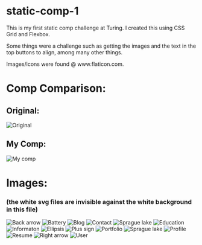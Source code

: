 # static-comp-1

<p>
This is my first static comp challenge at Turing. I created this using CSS Grid and Flexbox.
</p>  
<p>
 Some things were a challenge such as getting the images and the text in the top buttons to align, among many other things.
</p>
<p>
Images/icons were found @ www.flaticon.com.
</p>

<h1>Comp Comparison:</h1>

<h2>Original:</h2>

![Original](https://github.com/cierrajw/cjw-comp-challenge-1/blob/MediaQueries/images/original-comp-1.jpg)

<h2>My Comp:</h2>

![My comp](https://github.com/cierrajw/cjw-comp-challenge-1/blob/MediaQueries/images/my-comp-1.png)

<h1>Images:</h1>
<h3>(the white svg files are invisible against the white background in this file)</h3>



![Back arrow](https://github.com/cierrajw/cjw-comp-challenge-1/blob/master/images/backarrow.SVG)
![Battery](https://github.com/cierrajw/cjw-comp-challenge-1/blob/MediaQueries/images/battery2.SVG)
![Blog](https://github.com/cierrajw/cjw-comp-challenge-1/blob/MediaQueries/images/blog2.SVG)
![Contact](https://github.com/cierrajw/cjw-comp-challenge-1/blob/MediaQueries/images/contact.SVG)
![Sprague lake](https://github.com/cierrajw/cjw-comp-challenge-1/blob/MediaQueries/images/spraguelake.SVG)
![Education](https://github.com/cierrajw/cjw-comp-challenge-1/blob/MediaQueries/images/education.SVG)
![Informaton](https://github.com/cierrajw/cjw-comp-challenge-1/blob/MediaQueries/images/information.SVG)
![Ellipsis](https://github.com/cierrajw/cjw-comp-challenge-1/blob/MediaQueries/images/more3.SVG)
![Plus sign](https://github.com/cierrajw/cjw-comp-challenge-1/blob/MediaQueries/images/plus-sign.SVG)
![Portfolio](https://github.com/cierrajw/cjw-comp-challenge-1/blob/MediaQueries/images/portfolio.SVG)
![Sprague lake](https://github.com/cierrajw/cjw-comp-challenge-1/blob/MediaQueries/images/spraguelake2.PNG)
![Profile](https://github.com/cierrajw/cjw-comp-challenge-1/blob/MediaQueries/images/profile.SVG)
![Resume](https://github.com/cierrajw/cjw-comp-challenge-1/blob/MediaQueries/images/resume.SVG)
![Right arrow](https://github.com/cierrajw/cjw-comp-challenge-1/blob/MediaQueries/images/rightarrow.SVG)
![User](https://github.com/cierrajw/cjw-comp-challenge-1/blob/MediaQueries/images/user2.SVG)
